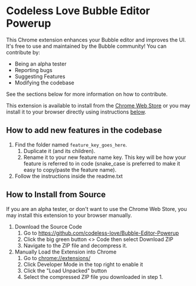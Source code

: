 # Codeless Love Bubble Editor Powerup

This Chrome extension enhances your Bubble editor and improves the UI. It's
free to use and maintained by the Bubble community! You can contribute by:

 * Being an alpha tester
 * Reporting bugs
 * Suggesting Features
 * Modifying the codebase

See the sections below for more information on how to contribute.

This extension is available to install from the [Chrome Web Store](https://chromewebstore.google.com/detail/codeless-love-bubble-edit/imaakngdpjbnlgajekmhpiigibmgmial) or you may install it to your browser directly using instructions [below](#how-to-install-from-source).

## How to add new features in the codebase
1. Find the folder named `feature_key_goes_here`.
   1. Duplicate it (and its children).
   2. Rename it to your new feature name key. This key will be how your feature is referred to in code (snake_case is preferred to make it easy to copy/paste the feature name).
2. Follow the instructions inside the readme.txt


## How to Install from Source
If you are an alpha tester, or don't want to use the Chrome Web Store, you may install this extension to your browser manually.

1. Download the Source Code
   1. Go to https://github.com/codeless-love/Bubble-Editor-Powerup
   1. Click the big green button <> Code then select Download ZIP
   1. Navigate to the ZIP file and decompress it.
1. Manually Load the Extension into Chrome
   1. Go to [chrome://extensions/](chrome://extensions/)
   1. Click Developer Mode in the top right to enable it
   1. Click the "Load Unpacked" button
   1. Select the compressed ZIP file you downloaded in step 1.
